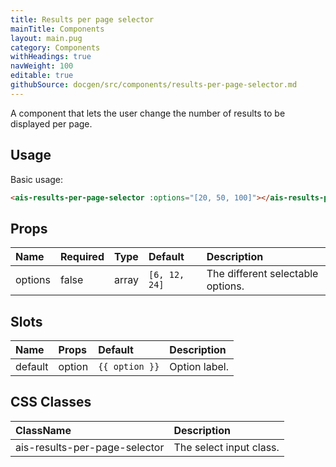```yaml
---
title: Results per page selector
mainTitle: Components
layout: main.pug
category: Components
withHeadings: true
navWeight: 100
editable: true
githubSource: docgen/src/components/results-per-page-selector.md
---
```


A component that lets the user change the number of results to be displayed per page.

## Usage

Basic usage:

```html
<ais-results-per-page-selector :options="[20, 50, 100]"></ais-results-per-page-selector>
```

## Props

| Name    | Required | Type  | Default       | Description                       |
|:--------|:---------|:------|:--------------|:----------------------------------|
| options | false    | array | `[6, 12, 24]` | The different selectable options. |


## Slots

| Name    | Props  | Default        | Description   |
|:--------|:-------|:---------------|:--------------|
| default | option | `{{ option }}` | Option label. |

## CSS Classes

| ClassName                     | Description             |
|:------------------------------|:------------------------|
| ais-results-per-page-selector | The select input class. |
